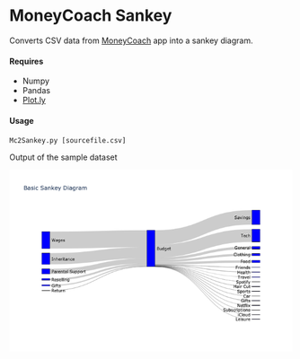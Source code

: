 # MoneyCoach Sankey
Converts CSV data from [MoneyCoach](https://moneycoach-app.com) app into a sankey diagram.

#### Requires
- Numpy
- Pandas
- [Plot.ly](https://plot.ly/python/sankey-diagram/)

#### Usage
```
Mc2Sankey.py [sourcefile.csv]
```

Output of the sample dataset

![Sankey Diagram Example](https://raw.githubusercontent.com/TheEliasBe/MoneyCoachToSankey/master/Example.png)